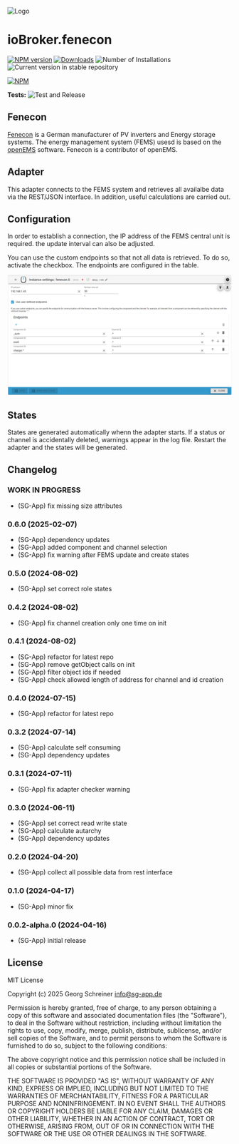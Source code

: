![Logo](admin/fenecon.png)

# ioBroker.fenecon

[![NPM version](https://img.shields.io/npm/v/iobroker.fenecon.svg)](https://www.npmjs.com/package/iobroker.fenecon)
[![Downloads](https://img.shields.io/npm/dm/iobroker.fenecon.svg)](https://www.npmjs.com/package/iobroker.fenecon)
![Number of Installations](https://iobroker.live/badges/fenecon-installed.svg)
![Current version in stable repository](https://iobroker.live/badges/fenecon-stable.svg)

[![NPM](https://nodei.co/npm/iobroker.fenecon.png?downloads=true)](https://nodei.co/npm/iobroker.fenecon/)

**Tests:** ![Test and Release](https://github.com/sg-app/ioBroker.fenecon/workflows/Test%20and%20Release/badge.svg)

## Fenecon

[Fenecon](https://fenecon.de) is a German manufacturer of PV inverters and Energy storage systems. The energy management system (FEMS) usesd is based on the [openEMS](https://github.com/OpenEMS/openems) software.
Fenecon is a contributor of openEMS.

## Adapter

This adapter connects to the FEMS system and retrieves all availalbe data via the REST/JSON interface.
In addition, useful calculations are carried out.

## Configuration

In order to establish a connection, the IP address of the FEMS central unit is required. the update interval can also be adjusted.

You can use the custom endpoints so that not all data is retrieved. To do so, activate the checkbox.
The endpoints are configured in the table.

![fenecon configuration](img/configpage.png)

## States

States are generated automatically whenn the adapter starts. If a status or channel is accidentally deleted, warnings appear in the log file. Restart the adapter and the states will be generated.

## Changelog

<!--
	Placeholder for the next version (at the beginning of the line):
-->

### **WORK IN PROGRESS**

- (SG-App) fix missing size attributes

### 0.6.0 (2025-02-07)

- (SG-App) dependency updates
- (SG-App) added component and channel selection
- (SG-App) fix warning after FEMS update and create states

### 0.5.0 (2024-08-02)

- (SG-App) set correct role states

### 0.4.2 (2024-08-02)

- (SG-App) fix channel creation only one time on init

### 0.4.1 (2024-08-02)

- (SG-App) refactor for latest repo
- (SG-App) remove getObject calls on init
- (SG-App) filter object ids if needed
- (SG-App) check allowed length of address for channel and id creation

### 0.4.0 (2024-07-15)

- (SG-App) refactor for latest repo

### 0.3.2 (2024-07-14)

- (SG-App) calculate self consuming
- (SG-App) dependency updates

### 0.3.1 (2024-07-11)

- (SG-App) fix adapter checker warning

### 0.3.0 (2024-06-11)

- (SG-App) set correct read write state
- (SG-App) calculate autarchy
- (SG-App) dependency updates

### 0.2.0 (2024-04-20)

- (SG-App) collect all possible data from rest interface

### 0.1.0 (2024-04-17)

- (SG-App) minor fix

### 0.0.2-alpha.0 (2024-04-16)

- (SG-App) initial release

## License

MIT License

Copyright (c) 2025 Georg Schreiner <info@sg-app.de>

Permission is hereby granted, free of charge, to any person obtaining a copy
of this software and associated documentation files (the "Software"), to deal
in the Software without restriction, including without limitation the rights
to use, copy, modify, merge, publish, distribute, sublicense, and/or sell
copies of the Software, and to permit persons to whom the Software is
furnished to do so, subject to the following conditions:

The above copyright notice and this permission notice shall be included in all
copies or substantial portions of the Software.

THE SOFTWARE IS PROVIDED "AS IS", WITHOUT WARRANTY OF ANY KIND, EXPRESS OR
IMPLIED, INCLUDING BUT NOT LIMITED TO THE WARRANTIES OF MERCHANTABILITY,
FITNESS FOR A PARTICULAR PURPOSE AND NONINFRINGEMENT. IN NO EVENT SHALL THE
AUTHORS OR COPYRIGHT HOLDERS BE LIABLE FOR ANY CLAIM, DAMAGES OR OTHER
LIABILITY, WHETHER IN AN ACTION OF CONTRACT, TORT OR OTHERWISE, ARISING FROM,
OUT OF OR IN CONNECTION WITH THE SOFTWARE OR THE USE OR OTHER DEALINGS IN THE
SOFTWARE.
